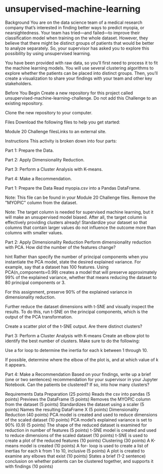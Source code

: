 # unsupervised-machine-learning
Background
You are on the data science team of a medical research company that’s interested in finding better ways to predict myopia, or nearsightedness. Your team has tried—and failed—to improve their classification model when training on the whole dataset. However, they believe that there might be distinct groups of patients that would be better to analyze separately. So, your supervisor has asked you to explore this possibility by using unsupervised learning.

You have been provided with raw data, so you’ll first need to process it to fit the machine learning models. You will use several clustering algorithms to explore whether the patients can be placed into distinct groups. Then, you’ll create a visualization to share your findings with your team and other key stakeholders.

Before You Begin
Create a new repository for this project called unsupervised-machine-learning-challenge. Do not add this Challenge to an existing repository.

Clone the new repository to your computer.

Files
Download the following files to help you get started:

Module 20 Challenge filesLinks to an external site.

Instructions
This activity is broken down into four parts:

Part 1: Prepare the Data.

Part 2: Apply Dimensionality Reduction.

Part 3: Perform a Cluster Analysis with K-means.

Part 4: Make a Recommendation.

Part 1: Prepare the Data
Read myopia.csv into a Pandas DataFrame.

Note: This file can be found in your Module 20 Challenge files.
Remove the "MYOPIC" column from the dataset.

Note: The target column is needed for supervised machine learning, but it will make an unsupervised model biased. After all, the target column is effectively providing clusters already!
Standardize your dataset so that columns that contain larger values do not influence the outcome more than columns with smaller values.

Part 2: Apply Dimensionality Reduction
Perform dimensionality reduction with PCA. How did the number of the features change?

hint
Rather than specify the number of principal components when you instantiate the PCA model, state the desired explained variance. For example, say that a dataset has 100 features. Using PCA(n_components=0.99) creates a model that will preserve approximately 99% of the explained variance, whether that means reducing the dataset to 80 principal components or 3.

For this assignment, preserve 90% of the explained variance in dimensionality reduction.

Further reduce the dataset dimensions with t-SNE and visually inspect the results. To do this, run t-SNE on the principal components, which is the output of the PCA transformation.

Create a scatter plot of the t-SNE output. Are there distinct clusters?

Part 3: Perform a Cluster Analysis with K-means
Create an elbow plot to identify the best number of clusters. Make sure to do the following:

Use a for loop to determine the inertia for each k between 1 through 10.

If possible, determine where the elbow of the plot is, and at which value of k it appears.

Part 4: Make a Recommendation
Based on your findings, write up a brief (one or two sentences) recommendation for your supervisor in your Jupyter Notebook. Can the patients be clustered? If so, into how many clusters?

Requirements
Data Preparation (25 points)
Reads the csv into pandas (5 points)
Previews the DataFrame (5 points)
Removes the MYOPIC column from the dataset (5 points)
Standardizes the dataset using a scaler (5 points)
Names the resulting DataFrame X (5 points)
Dimensionality Reduction (40 points)
PCA model is created and used to reduce dimensions of the scaled dataset (10 points)
PCA model’s explained variance is set to 90% (0.9) (5 points)
The shape of the reduced dataset is examined for reduction in number of features (5 points)
t-SNE model is created and used to reduce dimensions of the scaled dataset (10 points)
t-SNE is used to create a plot of the reduced features (10 points)
Clustering (30 points)
A K-means model is created (10 points)
A for- loop is used to create a list of inertias for each k from 1 to 10, inclusive (5 points)
A plot is created to examine any elbows that exist (10 points)
States a brief (1-2 sentence) conclusion on whether patients can be clustered together, and supports it with findings (10 points)
